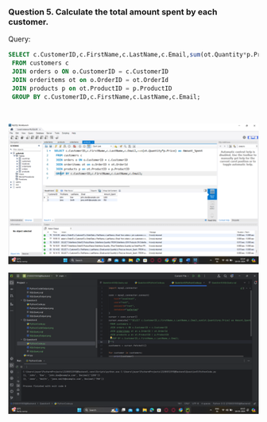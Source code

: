 ### **Question 5. Calculate the total amount spent by each customer.**
Query:<br>
```sql
SELECT c.CustomerID,c.FirstName,c.LastName,c.Email,sum(ot.Quantity*p.Price) as Amount_Spent
 FROM customers c
 JOIN orders o ON o.CustomerID = c.CustomerID
 JOIN orderitems ot on o.OrderID = ot.OrderId
 JOIN products p on ot.ProductID = p.ProductID
 GROUP BY c.CustomerID,c.FirstName,c.LastName,c.Email;
```
<br>

![SqlOutput.png](SqlOutput.png)

![PythonCodeOutput.png](PythonCodeOutput.png)

